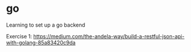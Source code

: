 # go
Learning to set up a go backend

Exercise 1: https://medium.com/the-andela-way/build-a-restful-json-api-with-golang-85a83420c9da
